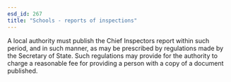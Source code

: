 ```yaml
---
esd_id: 267
title: "Schools - reports of inspections"
---
```


A local authority must publish the Chief Inspectors report within such period, and in such manner, as may be prescribed by regulations made by the Secretary of State.  Such regulations may provide for the authority to charge a reasonable fee for providing a person with a copy of a document published.

